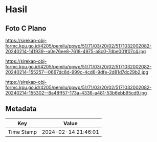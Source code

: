 # Hasil

## Foto C Plano

https://sirekap-obj-formc.kpu.go.id/4205/pemilu/ppwp/51/71/03/20/02/5171032002082-20240214-141939--a0e76ee8-7618-4975-a8c0-7dbe001f07c4.jpg

https://sirekap-obj-formc.kpu.go.id/4205/pemilu/ppwp/51/71/03/20/02/5171032002082-20240214-155257--0667dc8d-999c-4cd6-9dfe-2d81d7dc29b2.jpg

https://sirekap-obj-formc.kpu.go.id/4205/pemilu/ppwp/51/71/03/20/02/5171032002082-20240214-155302--8a48ff57-173a-4336-a481-53b6ebb95cd9.jpg


## Metadata

| Key        | Value               |
| ---------- | ------------------- |
| Time Stamp | 2024-02-14 21:46:01 |



